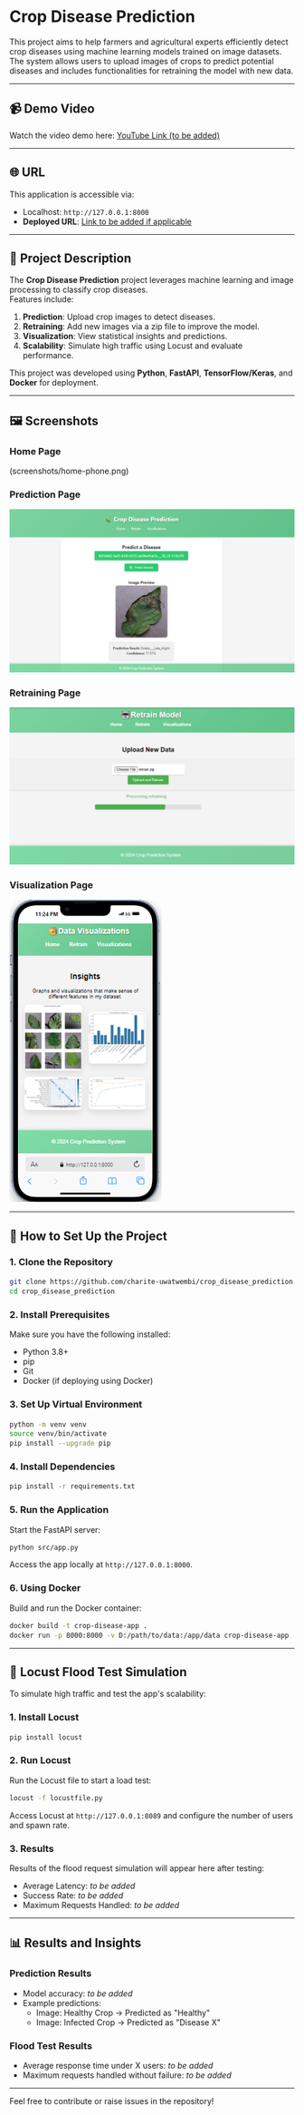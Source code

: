 

# Crop Disease Prediction

This project aims to help farmers and agricultural experts efficiently detect crop diseases using machine learning models trained on image datasets. The system allows users to upload images of crops to predict potential diseases and includes functionalities for retraining the model with new data.

---

## 📹 Demo Video
Watch the video demo here: [YouTube Link (to be added)]()

---

## 🌐 URL
This application is accessible via:
- Localhost: `http://127.0.0.1:8000`
- **Deployed URL**: [Link to be added if applicable]()

---

## 📄 Project Description

The **Crop Disease Prediction** project leverages machine learning and image processing to classify crop diseases.  
Features include:
1. **Prediction**: Upload crop images to detect diseases.
2. **Retraining**: Add new images via a zip file to improve the model.
3. **Visualization**: View statistical insights and predictions.
4. **Scalability**: Simulate high traffic using Locust and evaluate performance.

This project was developed using **Python**, **FastAPI**, **TensorFlow/Keras**, and **Docker** for deployment.

---

## 🖼️ Screenshots

### **Home Page**

(screenshots/home-phone.png)

### **Prediction Page**
![Home Page Screenshot](screenshots/home-dec.png)

### **Retraining Page**
![Retraining Page Screenshot](screenshots/retrain-dec.png)

### **Visualization Page**
![Visualization Page Screenshot](screenshots/visualization.png)

---

## 🚀 How to Set Up the Project

### **1. Clone the Repository**
```bash
git clone https://github.com/charite-uwatwembi/crop_disease_prediction.git
cd crop_disease_prediction
```

### **2. Install Prerequisites**
Make sure you have the following installed:
- Python 3.8+
- pip
- Git
- Docker (if deploying using Docker)

### **3. Set Up Virtual Environment**
```bash
python -m venv venv
source venv/bin/activate
pip install --upgrade pip
```

### **4. Install Dependencies**
```bash
pip install -r requirements.txt
```

### **5. Run the Application**
Start the FastAPI server:
```bash
python src/app.py
```
Access the app locally at `http://127.0.0.1:8000`.

### **6. Using Docker**
Build and run the Docker container:
```bash
docker build -t crop-disease-app .
docker run -p 8000:8000 -v D:/path/to/data:/app/data crop-disease-app
```

---

## 🧪 Locust Flood Test Simulation

To simulate high traffic and test the app's scalability:

### **1. Install Locust**
```bash
pip install locust
```

### **2. Run Locust**
Run the Locust file to start a load test:
```bash
locust -f locustfile.py
```
Access Locust at `http://127.0.0.1:8089` and configure the number of users and spawn rate.

### **3. Results**
Results of the flood request simulation will appear here after testing:
- Average Latency: _to be added_
- Success Rate: _to be added_
- Maximum Requests Handled: _to be added_

---

## 📊 Results and Insights

### **Prediction Results**
- Model accuracy: _to be added_
- Example predictions:
  - Image: Healthy Crop → Predicted as "Healthy"
  - Image: Infected Crop → Predicted as "Disease X"

### **Flood Test Results**
- Average response time under X users: _to be added_
- Maximum requests handled without failure: _to be added_

---

Feel free to contribute or raise issues in the repository! 
